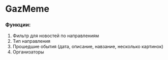 # GazMeme

### Функции:

1) Фильтр для новостей по направлениям
2) Тип направления
3) Прошедшие обытия (дата, описание, навзание, несколько картинок)
4) Организаторы
